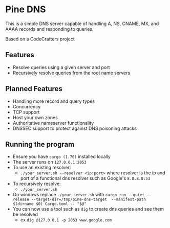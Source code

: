 # Pine DNS

This is a simple DNS server capable of handling A, NS, CNAME, MX, and AAAA records and responding to queries.

Based on a CodeCrafters project

## Features

- Resolve queries using a given server and port
- Recursively resolve queries from the root name servers

## Planned Features

- Handling more record and query types
- Concurrency
- TCP support
- Host your own zones
- Authoritative nameserver functionality
- DNSSEC support to protect against DNS poisoning attacks

## Running the program

- Ensure you have `cargo (1.70)` installed locally
- The server runs on `127.0.0.1:2053`
- To use an existing resolver:
    - `./your_server.sh --resolver <ip:port>` where resolver is the ip and port of a functional dns resolver such as Google's `8.8.8.8:53`
- To recursively resolve:
    - `./your_server.sh`
- On windows replace `./your_server.sh` with `cargo run --quiet --release --target-dir=/tmp/pine-dns-target 
--manifest-path $(dirname $0) Cargo.toml -- "$@"`
- You can now use a tool such as `dig` to create dns queries and see them be resolved
    - ex `dig @127.0.0.1 -p 2053 www.google.com`
